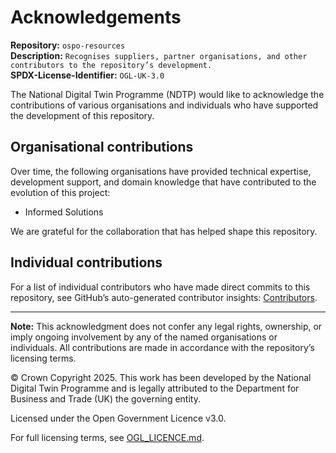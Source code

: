 # Acknowledgements

**Repository:** `ospo-resources`  
**Description:** `Recognises suppliers, partner organisations, and other contributors to the repository’s development.`  
**SPDX-License-Identifier:** `OGL-UK-3.0`  

The National Digital Twin Programme (NDTP) would like to acknowledge the contributions of various organisations and individuals who have supported the development of this repository.

## Organisational contributions

Over time, the following organisations have provided technical expertise, development support, and domain knowledge that have contributed to the evolution of this project:

- Informed Solutions

<!--

GUIDANCE: IN PLACE OF THE ABOVE LIST, PROVIDE THE ACTUAL SUPPLIER/ORGANISATION DETAILS THAT ARE RELEVANT TO THE REPOSITORY
 
 -->

We are grateful for the collaboration that has helped shape this repository.

## Individual contributions

For a list of individual contributors who have made direct commits to this repository, see
GitHub’s auto-generated contributor insights: [Contributors](https://github.com/National-Digital-Twin/ospo-resources/graphs/contributors).

---

**Note:** This acknowledgment does not confer any legal rights, ownership, or imply ongoing involvement by any of the named organisations or individuals.
All contributions are made in accordance with the repository’s licensing terms.

© Crown Copyright 2025. This work has been developed by the National Digital Twin Programme and is legally attributed to the Department for Business and Trade (UK) the governing entity.

Licensed under the Open Government Licence v3.0.

For full licensing terms, see [OGL_LICENCE.md](OGL_LICENCE.md). 
